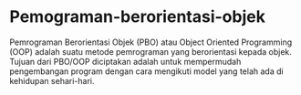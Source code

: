 # Pemograman-berorientasi-objek
Pemrograman Berorientasi Objek (PBO) atau Object Oriented Programming (OOP) adalah suatu metode pemrograman yang berorientasi kepada objek. Tujuan dari PBO/OOP diciptakan adalah untuk mempermudah pengembangan program dengan cara mengikuti model yang telah ada di kehidupan sehari-hari.
